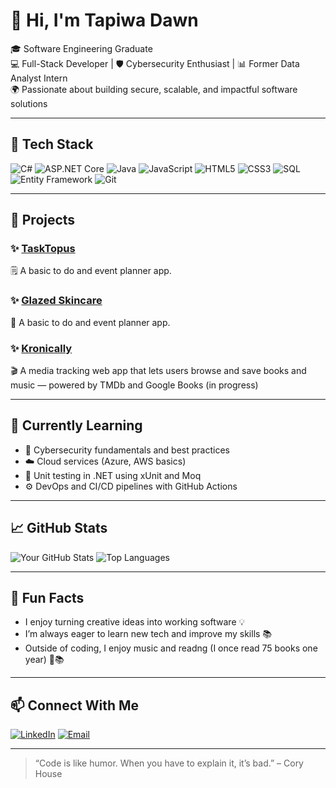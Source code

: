 # 👋 Hi, I'm Tapiwa Dawn

🎓 Software Engineering Graduate  
💻 Full-Stack Developer | 🛡️ Cybersecurity Enthusiast | 📊 Former Data Analyst Intern  
🌍 Passionate about building secure, scalable, and impactful software solutions

---

## 🧰 Tech Stack

![C#](https://img.shields.io/badge/C%23-%23239120?style=flat&logo=c-sharp&logoColor=white)
![ASP.NET Core](https://img.shields.io/badge/ASP.NET_Core-%23512BD4.svg?style=flat&logo=dotnet&logoColor=white)
![Java](https://img.shields.io/badge/Java-%23ED8B00.svg?style=flat&logo=java&logoColor=white)
![JavaScript](https://img.shields.io/badge/JavaScript-%23323330.svg?style=flat&logo=javascript&logoColor=%23F7DF1E)
![HTML5](https://img.shields.io/badge/HTML5-%23E34F26.svg?style=flat&logo=html5&logoColor=white)
![CSS3](https://img.shields.io/badge/CSS3-%231572B6.svg?style=flat&logo=css3&logoColor=white)
![SQL](https://img.shields.io/badge/SQL-%2307405e.svg?style=flat&logo=postgresql&logoColor=white)
![Entity Framework](https://img.shields.io/badge/Entity%20Framework-%237059A1?style=flat&logo=.net&logoColor=white)
![Git](https://img.shields.io/badge/Git-%23F05033.svg?style=flat&logo=git&logoColor=white)

---

## 🚀 Projects

### ✨ [TaskTopus](https://github.com/debugdawn/tasktopus)  
🗒️ A basic to do and event planner app.

### ✨ [Glazed Skincare](https://github.com/debugdawn/glazed-skincare)  
🍩 A basic to do and event planner app.

### ✨ [Kronically](https://github.com/debugdawn/kronically)  
🎬 A media tracking web app that lets users browse and save books and music — powered by TMDb and Google Books (in progress)

---

## 🧠 Currently Learning

- 🔐 Cybersecurity fundamentals and best practices
- ☁️ Cloud services (Azure, AWS basics)
- 🧪 Unit testing in .NET using xUnit and Moq
- ⚙️ DevOps and CI/CD pipelines with GitHub Actions

---

## 📈 GitHub Stats

![Your GitHub Stats](https://github-readme-stats.vercel.app/api?username=debugdawn&show_icons=true&theme=tokyonight)
![Top Languages](https://github-readme-stats.vercel.app/api/top-langs/?username=debugdawn&layout=compact&theme=tokyonight)

---

## 🎯 Fun Facts

- I enjoy turning creative ideas into working software 💡
- I’m always eager to learn new tech and improve my skills 📚
- Outside of coding, I enjoy music and readng (I once read 75 books one year)  🎵📚

---

## 📫 Connect With Me

[![LinkedIn](https://img.shields.io/badge/LinkedIn-blue?style=flat&logo=linkedin)](https://www.linkedin.com/in/yourprofile)
[![Email](https://img.shields.io/badge/Email-D14836?style=flat&logo=gmail&logoColor=white)](mailto:tapiwamataruse2@gmail.com)

---

> “Code is like humor. When you have to explain it, it’s bad.” – Cory House
